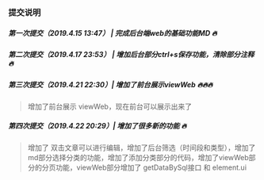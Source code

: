 ### 提交说明

##### 第一次提交（2019.4.15 13:47） | 完成后台端web的基础功能MD 🔥

##### 第二次提交（2019.4.17 23:53） | 增加后台部分ctrl+s保存功能，清除部分注释 🔥

##### 第三次提交（2019.4.21 22:30）| 增加了前台展示viewWeb 🔥🔥🔥

> 增加了前台展示 viewWeb，现在前台可以展示出来了

##### 第四次提交（2019.4.22 20:29）| 增加了很多新的功能 🔥

> 增加了 双击文章可以进行编辑，增加了后台筛选（时间段和类型），增加了md部分选择分类的功能，增加了添加分类部分的代码，增加了viewWeb部分的分页功能，viewWeb部分增加了 getDataBySql接口 和 element.ui